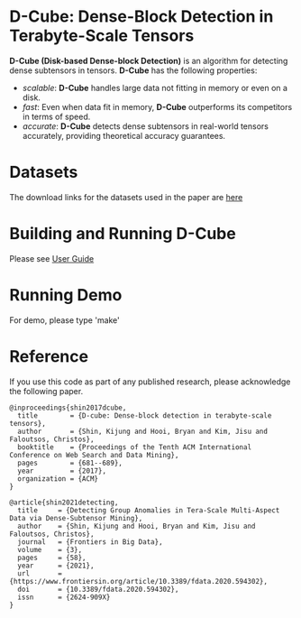 D-Cube: Dense-Block Detection in Terabyte-Scale Tensors
========================
**D-Cube (Disk-based Dense-block Detection)** is an algorithm for detecting dense subtensors in tensors.
**D-Cube** has the following properties:
 * *scalable*: **D-Cube** handles large data not fitting in memory or even on a disk.
 * *fast*: Even when data fit in memory, **D-Cube** outperforms its competitors in terms of speed.
 * *accurate*: **D-Cube** detects dense subtensors in real-world tensors accurately, providing theoretical accuracy guarantees.

Datasets
========================
The download links for the datasets used in the paper are [here](http://dmlab.kaist.ac.kr/dcube/)

Building and Running D-Cube
========================
Please see [User Guide](user_guide.pdf)

Running Demo
========================
For demo, please type 'make'

Reference
========================
If you use this code as part of any published research, please acknowledge the following paper.
```
@inproceedings{shin2017dcube,
  title        = {D-cube: Dense-block detection in terabyte-scale tensors},
  author       = {Shin, Kijung and Hooi, Bryan and Kim, Jisu and Faloutsos, Christos},
  booktitle    = {Proceedings of the Tenth ACM International Conference on Web Search and Data Mining},
  pages        = {681--689},
  year         = {2017},
  organization = {ACM}
}

@article{shin2021detecting,
  title     = {Detecting Group Anomalies in Tera-Scale Multi-Aspect Data via Dense-Subtensor Mining},
  author    = {Shin, Kijung and Hooi, Bryan and Kim, Jisu and Faloutsos, Christos},
  journal   = {Frontiers in Big Data},
  volume    = {3},      
  pages     = {58},
  year      = {2021},
  url       = {https://www.frontiersin.org/article/10.3389/fdata.2020.594302},       
  doi       = {10.3389/fdata.2020.594302},      
  issn      = {2624-909X}
}
```

